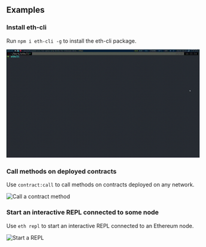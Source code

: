 ## Examples

### Install eth-cli

Run `npm i eth-cli -g` to install the eth-cli package.

![How-to-install-eth-cli.gif](img/How-to-install-eth-cli.gif)


### Call methods on deployed contracts

Use `contract:call` to call methods on contracts deployed on any network.

![Call a contract method](img/contract-call.gif)


### Start an interactive REPL connected to some node

Use `eth repl` to start an interactive REPL connected to an Ethereum node.

![Start a REPL](img/repl.gif)
